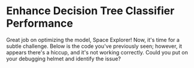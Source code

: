 # Enhance Decision Tree Classifier Performance

Great job on optimizing the model, Space Explorer! Now, it's time for a subtle challenge. Below is the code you've previously seen; however, it appears there's a hiccup, and it's not working correctly. Could you put on your debugging helmet and identify the issue?
